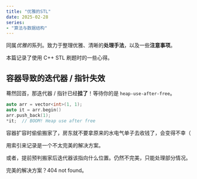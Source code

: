 ```yaml
---
title: "优雅的STL"
date: 2025-02-28
series: 
- "算法与数据结构"
---
```


同属*优雅的*系列。致力于整理优雅、清晰的**处理手法**，以及一些**注意事项**。

本篇记录了使用 C++ STL 刷题时的一些心得。

## 容器导致的迭代器 / 指针失效

蓦然回首，那迭代器 / 指针已经**挂了**！等待你的是 `heap-use-after-free`。

```cpp
auto arr = vector<int>(1, 1);
auto it = arr.begin()
arr.push_back(1);
*it;  // BOOM! Heap use after free
```

容器扩容时偷偷搬家了，房东就不要拿原来的水电气单子去收钱了，会变得不幸（

用索引来记录是一个不太完美的解决方案。

或者，提前预判搬家后迭代器该指向什么位置。仍然不完美，只能处理部分情况。

完美的解决方案？404 not found。